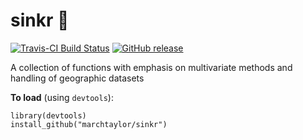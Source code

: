 sinkr :put_litter_in_its_place:
=====

[![Travis-CI Build Status](https://travis-ci.org/marchtaylor/sinkr.svg?branch=master)](https://travis-ci.org/marchtaylor/sinkr)
[![GitHub release](https://img.shields.io/github/release/marchtaylor/sinkr.svg)](https://github.com/marchtaylor/sinkr/releases)


A collection of functions with emphasis on multivariate methods and handling of geographic datasets

**To load** (using `devtools`):
```
library(devtools)
install_github("marchtaylor/sinkr")
```

